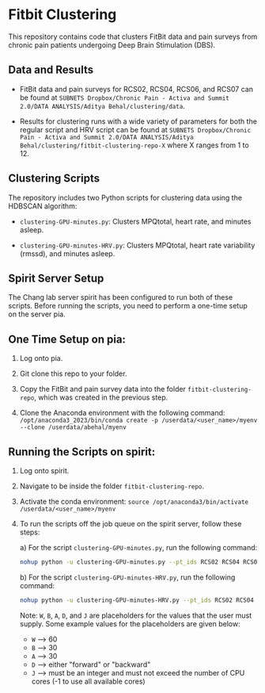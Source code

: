 # Fitbit Clustering

This repository contains code that clusters FitBit data and pain surveys from chronic pain patients undergoing Deep Brain Stimulation (DBS).

## Data and Results

- FitBit data and pain surveys for RCS02, RCS04, RCS06, and RCS07 can be found at `SUBNETS Dropbox/Chronic Pain - Activa and Summit 2.0/DATA ANALYSIS/Aditya Behal/clustering/data`.

- Results for clustering runs with a wide variety of parameters for both the regular script and HRV script can be found at `SUBNETS Dropbox/Chronic Pain - Activa and Summit 2.0/DATA ANALYSIS/Aditya Behal/clustering/fitbit-clustering-repo-X` where X ranges from 1 to 12.

## Clustering Scripts

The repository includes two Python scripts for clustering data using the HDBSCAN algorithm:

- `clustering-GPU-minutes.py`: Clusters MPQtotal, heart rate, and minutes asleep.

- `clustering-GPU-minutes-HRV.py`: Clusters MPQtotal, heart rate variability (rmssd), and minutes asleep.

## Spirit Server Setup

The Chang lab server spirit has been configured to run both of these scripts. Before running the scripts, you need to perform a one-time setup on the server pia.

## One Time Setup on pia:

1. Log onto pia.
   
2. Git clone this repo to your folder.

3. Copy the FitBit and pain survey data into the folder `fitbit-clustering-repo`, which was created in the previous step.

4. Clone the Anaconda environment with the following command: `/opt/anaconda3_2023/bin/conda create -p /userdata/<user_name>/myenv --clone /userdata/abehal/myenv`

## Running the Scripts on spirit:

1. Log onto spirit.
   
2. Navigate to be inside the folder `fitbit-clustering-repo`.

3. Activate the conda environment: `source /opt/anaconda3/bin/activate /userdata/<user_name>/myenv`

4. To run the scripts off the job queue on the spirit server, follow these steps:

    a) For the script `clustering-GPU-minutes.py`, run the following command:

    ```bash
    nohup python -u clustering-GPU-minutes.py --pt_ids RCS02 RCS04 RCS06 RCS07 --washout_period W --activity_bin_before_pain_survey B --activity_bin_after_pain_survey A --sleep_binning_direction D --n_jobs J 2> clustering-final-stderr.txt 1> clustering-final-stdout.txt &
    ```

    b) For the script `clustering-GPU-minutes-HRV.py`, run the following command:

    ```bash
    nohup python -u clustering-GPU-minutes-HRV.py --pt_ids RCS02 RCS04 RCS06 RCS07 --washout_period W --activity_bin_before_pain_survey B --activity_bin_after_pain_survey A --sleep_binning_direction D --n_jobs J 2> clustering-final-HRV-stderr.txt 1> clustering-final-HRV-stdout.txt &
    ```

    Note: `W`, `B`, `A`, `D`, and `J` are placeholders for the values that the user must supply. Some example values for the placeholders are given below:

    - `W` --> 60
    - `B` --> 30
    - `A` --> 30
    - `D` --> either "forward" or "backward"
    - `J` --> must be an integer and must not exceed the number of CPU cores (-1 to use all available cores)
